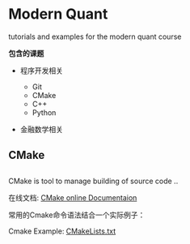 # Modern Quant
tutorials and examples for the modern quant course

**包含的课题**

- 程序开发相关
    - Git
    - CMake
    - C++ 
    - Python

- 金融数学相关


## CMake
##
CMake is tool to manage building of source code ..

在线文档: [CMake online Documentaion](https://cmake.org/cmake/help/latest/index.html)

常用的Cmake命令语法结合一个实际例子：

Cmake Example: [CMakeLists.txt](ModernQuant/CMakeLists.txt)